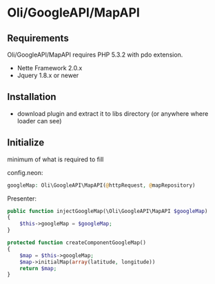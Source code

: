 Oli/GoogleAPI/MapAPI
===============


Requirements
------------
Oli/GoogleAPI/MapAPI requires PHP 5.3.2 with pdo extension.

* Nette Framework 2.0.x
* Jquery 1.8.x or newer

Installation
------------

- download plugin and extract it to libs directory (or anywhere where loader can see)

Initialize
----------

minimum of what is required to fill

config.neon:
```php
googleMap: Oli\GoogleAPI\MapAPI(@httpRequest, @mapRepository)
```

Presenter:
```php
public function injectGoogleMap(\Oli\GoogleAPI\MapAPI $googleMap)
{
	$this->googleMap = $googleMap;
}

protected function createComponentGoogleMap()
{
	$map = $this->googleMap;
	$map->initialMap(array(latitude, longitude))
	return $map;
}
```